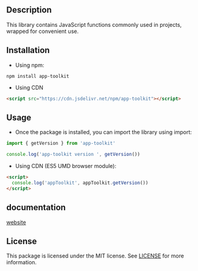 ## Description

This library contains JavaScript functions commonly used in projects, wrapped for convenient use.

## Installation

- Using npm:

```
npm install app-toolkit
```

- Using CDN

```html
<script src="https://cdn.jsdelivr.net/npm/app-toolkit"></script>
```

## Usage

- Once the package is installed, you can import the library using import:

```typescript
import { getVersion } from 'app-toolkit'

console.log('app-toolkit version ', getVersion())
```

-  Using CDN (ES5 UMD browser module):

```html
<script>
  console.log('appToolkit', appToolkit.getVersion())
</script>
```

## documentation

[website](https://hardy22110.github.io/app-toolkit/)

## License

This package is licensed under the MIT license. See [LICENSE](https://github.com/hardy22110/app-toolkit/blob/main/LICENSE) for more information.
